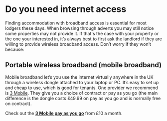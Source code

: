 Do you need internet access
===========================

Finding accommodation with broadband access is essential for most lodgers these
days. When browsing through adverts you may still notice some properties may not
provide it.    If that's the case with your property or the one your interested
in, it’s always best to first ask the landlord if they are willing to provide
wireless broadband access. Don’t worry if they won’t because:


Portable wireless broadband (mobile broadband)
----------------------------------------------


Mobile broadband let’s you use the internet virtually anywhere in the UK through
a wireless dongle attached to your laptop or PC. It’s easy to set up and cheap
to use, which is good for tenants.    One provider we recommend is [3
Mobile](http://bit.ly/7B53uZ). They give you a choice of contract or pay as you
go (the main difference is the dongle costs £49.99 on pay as you go and is
normally free on contract).


Check out the **[3 Mobile pay as you go](http://bit.ly/7B53uZ)** from £10 a
month.


